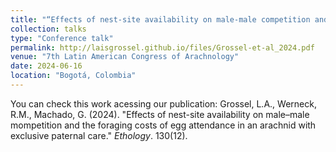 ```yaml
---
title: "“Effects of nest-site availability on male-male competition and costs associated with egg attendance in a resource-defense harvestman"
collection: talks
type: "Conference talk"
permalink: http://laisgrossel.github.io/files/Grossel-et-al_2024.pdf
venue: "7th Latin American Congress of Arachnology"
date: 2024-06-16
location: "Bogotá, Colombia"
---
```


You can check this work acessing our publication: Grossel, L.A., Werneck, R.M., Machado, G. (2024). &quot;Effects of nest-site availability on male–male mompetition and the foraging costs of egg attendance in an arachnid with exclusive paternal care.&quot; <i>Ethology</i>. 130(12).
